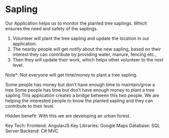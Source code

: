 # Sapling

Our Application helps us to monitor the planted tree saplings. Which ensures the need and safety of the saplings.
1)	Volunteer will plant the tree sapling and update the location in our application.
2)	The nearby people will get notify about the new sapling, based on their interest they can contribute by providing water, manure, fencing etc.,
3)	Then they will update their work, which helps other volunteer to the next level.

Note*: Not everyone will get time/money to plant a tree sapling.

Some people has money but don’t have enough time to maintain/grow a tree
Some people has time but don’t have enough money to plant a tree sapling 
This application creates a bridge between this two people.
We are helping the interested people to know the planted sapling and they can contribute to their level. 

Hidden benefit: With this we are developing an urban forest.


Key Tech:
Frontend: AngularJS 
Key Libraries: Google Maps
Database: SQL Server 
Backend: C# MVC
